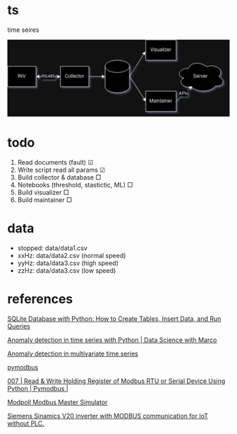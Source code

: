 # ts
time seires

![diagram](./assets/imgs/diagram.png)

# todo
1. Read documents (fault) ☑
2. Write script read all params ☑
3. Build collector & database □
4. Notebooks (threshold, stastictic, ML) □
5. Build visualizer □
6. Build maintainer □

# data
- stopped: data/data1.csv
- xxHz: data/data2.csv (normal speed)
- yyHz: data/data3.csv (high speed)
- zzHz: data/data3.csv (low speed)

# references

[ SQLite Database with Python: How to Create Tables, Insert Data, and Run Queries ](https://www.youtube.com/watch?v=ZQAnkjfvZAw)

[ Anomaly detection in time series with Python | Data Science with Marco ](https://www.youtube.com/watch?v=qy41dXGbAxY)

[Anomaly detection in multivariate time series ](https://www.kaggle.com/code/drscarlat/anomaly-detection-in-multivariate-time-series)

[pymodbus](https://pymodbus.readthedocs.io/en/latest/source/readme.html)

[007 | Read & Write Holding Register of Modbus RTU or Serial Device Using Python | Pymodbus |](https://www.youtube.com/watch?v=pLecgMoB-dA)

[Modpoll Modbus Master Simulator ](https://www.modbusdriver.com/modpoll.html)

[ Siemens Sinamics V20 inverter with MODBUS communication for IoT without PLC. ](https://www.youtube.com/watch?v=pRJo0vXLvzU)
